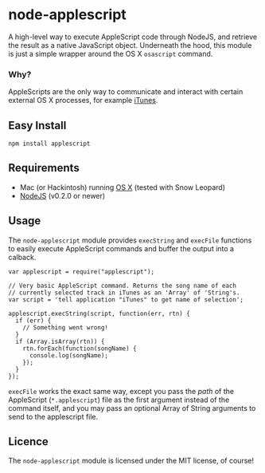 node-applescript
================

A high-level way to execute AppleScript code through NodeJS, and retrieve
the result as a native JavaScript object. Underneath the hood, this
module is just a simple wrapper around the OS X `osascript` command.

### Why?
AppleScripts are the only way to communicate and interact with certain
external OS X processes, for example [iTunes](http://www.itunes.com).

Easy Install
------------

    npm install applescript

Requirements
------------

 * Mac (or Hackintosh) running [OS X](http://www.apple.com/macosx) (tested with Snow Leopard)
 * [NodeJS](http://nodejs.org) (v0.2.0 or newer)

Usage
-----

The `node-applescript` module provides `execString` and `execFile` functions
to easily execute AppleScript commands and buffer the output into a calback.

    var applescript = require("applescript");
    
    // Very basic AppleScript command. Returns the song name of each
    // currently selected track in iTunes as an 'Array' of 'String's.
    var script = 'tell application "iTunes" to get name of selection';
    
    applescript.execString(script, function(err, rtn) {
      if (err) {
        // Something went wrong!
      }
      if (Array.isArray(rtn)) {
        rtn.forEach(function(songName) {
          console.log(songName);
        });
      }
    });

`execFile` works the exact same way, except you pass the _path_ of the AppleScript
(`*.applescript`) file as the first argument instead of the command itself, and you
may pass an optional Array of String arguments to send to the applescript file.

Licence
-------

The `node-applescript` module is licensed under the MIT license, of course!
